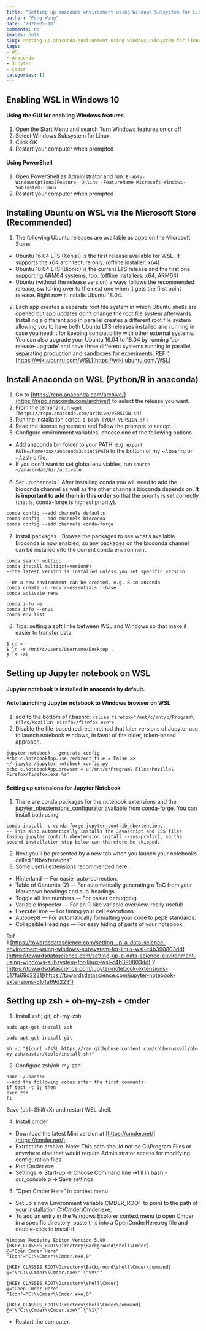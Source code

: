 ```yaml
---
title: "Setting up anaconda environment using Windows Subsystem for Linux"
author: "Feng Wang"
date: '2020-05-10'
comments: no
images: null
slug: setting-up-anaconda-environment-using-windows-subsystem-for-linux
tags:
- WSL
- Anaconda
- Jupyter
- Cmder
categories: []
---
```


## Enabling WSL in Windows 10
#### Using the GUI for enabling Windows features
1. Open the Start Menu and search Turn Windows features on or off 
2. Select Windows Subsystem for Linux 
3. Click OK 
4. Restart your computer when prompted

#### Using PowerShell
   1. Open PowerShell as Administrator and run:
   `Enable-WindowsOptionalFeature -Online -FeatureName Microsoft-Windows-Subsystem-Linux`
   2. Restart your computer when prompted 

## Installing Ubuntu on WSL via the Microsoft Store (Recommended)
1. The following Ubuntu releases are available as apps on the Microsoft Store: 
  - Ubuntu 16.04 LTS (Xenial) is the first release available for WSL. It supports the x64 architecture only. (offline installer: x64) 
  - Ubuntu 18.04 LTS (Bionic) is the current LTS release and the first one supporting ARM64 systems, too. (offline installers: x64, ARM64) 
  - Ubuntu (without the release version) always follows the recommended release, switching over to the next one when it gets the first point release. Right now it installs Ubuntu 18.04. 
  
2. Each app creates a separate root file system in which Ubuntu shells are opened but app updates don’t change the root file system afterwards. Installing a different app in parallel creates a different root file system allowing you to have both Ubuntu LTS releases installed and running in case you need it for keeping compatibility with other external systems. You can also upgrade your Ubuntu 16.04 to 18.04 by running ‘do-release-upgrade’ and have three different systems running in parallel, separating production and sandboxes for experiments. 
REF： [https://wiki.ubuntu.com/WSL](https://wiki.ubuntu.com/WSL) 

## Install Anaconda on WSL (Python/R in anaconda)
1. Go to [https://repo.anaconda.com/archive/](https://repo.anaconda.com/archive/) to select the release you want. 
2. From the terminal run `wget [https://repo.anaconda.com/archive/VERSION.sh]`
3. Run the installation script: `$ bash [YOUR VERSION.sh]` 
4. Read the license agreement and follow the prompts to accept. 
5. Configure environment variables, choose one of the following options
  - Add anaconda bin folder to your PATH. e.g. `export PATH=/home/xxx/anaconda3/bin:$PATH` to the bottom of my ~/.bashrc or ~/.zshrc file. 
  - If you don’t want to set global env viables, run `source ~/anaconda3/bin/activate` 
6. Set up channels：After installing conda you will need to add the bioconda channel as well as the other channels bioconda depends on. **It is important to add them in this order** so that the priority is set correctly (that is, conda-forge is highest priority).

```
conda config --add channels defaults
conda config --add channels bioconda
conda config --add channels conda-forge
```

7. Install packages：Browse the packages to see what’s available. Bioconda is now enabled, so any packages on the bioconda channel can be installed into the current conda environment:

```
conda search multiqc
conda install multiqc(=vesion#)  
--the latest version is installed unless you set specific version.

--Or a new environment can be created, e.g. R in anconda
conda create -n renv r-essentials r-base
conda activate renv

conda info -e
conda info --envs
conda env list
```

8. Tips: setting a soft linke between WSL and Windows so that make it easier to transfer data. 

```
$ cd ~
$ ln -s /mnt/c/Users/Username/Desktop .
$ ls -al
```

## Setting up Jupyter notebook on WSL

#### Jupyter notebook is installed in anaconda by default.

#### Auto launching Jupyter notebook to Windows browser on WSL

1. add to the bottom of /.bashrc: 
`<alias firefox="/mnt/c/mnt/c/Program\ Files/Mozilla\ Firefox/firefox.exe">`
2. Disable the file-based redirect method that later versions of Jupyter use to launch notebook windows, in favor of the older, token-based approach. 

```
jupyter notebook --generate-config
echo c.NotebookApp.use_redirect_file = False >> ~/.jupyter/jupyter_notebook_config.py
echo c.NotebookApp.browser = u'/mnt/c/Program\ Files/Mozilla\ Firefox/firefox.exe %s'
```

#### Setting up extensions for Jupyter Notebook

1. There are conda packages for the notebook extensions and the [jupyter_nbextensions_configurator](https://github.com/Jupyter-contrib/jupyter_nbextensions_configurator) available from [conda-forge](https://conda-forge.org/). You can install both using

```
conda install -c conda-forge jupyter_contrib_nbextensions.
-- This also automatically installs the Javascript and CSS files (using jupyter contrib nbextension install --sys-prefix), so the second installation step below can therefore be skipped.
```

2. Next you’ll be presented by a new tab when you launch your notebooks called “Nbextensions”
3. Some useful extensions recommended here:
 - Hinterland — For easier auto-correction.
 - Table of Contents (2) — For automatically generating a ToC from your Markdown headings and sub-headings.
 - Toggle all line numbers — For easier debugging.
 - Variable Inspector — For an R-like variable overview, really useful!
 -	ExecuteTime — For timing your cell executions.
 -	Autopep8 — For automatically formatting your code to pep8 standards.
 -	Collapsible Headings — For easy hiding of parts of your notebook.

Ref  
1.[https://towardsdatascience.com/setting-up-a-data-science-environment-using-windows-subsystem-for-linux-wsl-c4b390803dd](https://towardsdatascience.com/setting-up-a-data-science-environment-using-windows-subsystem-for-linux-wsl-c4b390803dd)
2.[https://towardsdatascience.com/jupyter-notebook-extensions-517fa69d2231](https://towardsdatascience.com/jupyter-notebook-extensions-517fa69d2231)

## Setting up zsh + oh-my-zsh + cmder

1. Install zsh; git; oh-my-zsh

```
sudo apt-get install zsh

sudo apt-get install git

sh -c "$(curl -fsSL https://raw.githubusercontent.com/robbyrussell/oh-my-zsh/master/tools/install.sh)"
```

2. Configure zsh/oh-my-zsh

```
nano ~/.bashrc
--add the following codes after the first comments:
if test -t 1; then
exec zsh
fi
```
Save (ctrl+Shift+X) and restart WSL shell.

4. Install cmder 
- Download the latest Mini version at [https://cmder.net/](https://cmder.net/)
- Extract the archive. Note: This path should not be C:\Program Files or anywhere else that would require Administrator access for modifying configuration files
- Run Cmder.exe
- Settings -> Start-up -> Choose Command line ->fill in bash -cur_console:p -> Save settings

5. ”Open Cmder Here” in context menu
- Set up a new Environment variable CMDER_ROOT to point to the path of your installation C:\Cmder\Cmder.exe.
- To add an entry in the Windows Explorer context menu to open Cmder in a specific directory, paste this into a OpenCmderHere.reg file and double-click to install it.

```
Windows Registry Editor Version 5.00
[HKEY_CLASSES_ROOT\Directory\Background\shell\Cmder]
@="Open Cmder Here"
"Icon"="C:\\Cmder\\Cmder.exe,0"

[HKEY_CLASSES_ROOT\Directory\Background\shell\Cmder\command]
@="\"C:\\Cmder\\Cmder.exe\" \"%V\""

[HKEY_CLASSES_ROOT\Directory\shell\Cmder]
@="Open Cmder Here"
"Icon"="C:\\Cmder\\Cmder.exe,0"

[HKEY_CLASSES_ROOT\Directory\shell\Cmder\command]
@="\"C:\\Cmder\\Cmder.exe\" \"%1\""
```

- Restart the computer.